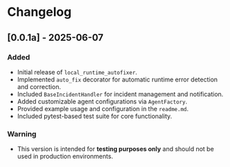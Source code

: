# Changelog

## [0.0.1a] - 2025-06-07
### Added
- Initial release of `local_runtime_autofixer`.
- Implemented `auto_fix` decorator for automatic runtime error detection and correction.
- Included `BaseIncidentHandler` for incident management and notification.
- Added customizable agent configurations via `AgentFactory`.
- Provided example usage and configuration in the `readme.md`.
- Included pytest-based test suite for core functionality.

### Warning
- This version is intended for **testing purposes only** and should not be used in production environments.

